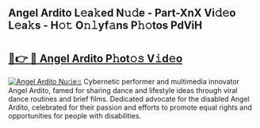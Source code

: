 ## Angel Ardito L𝚎a𝚔ed N𝚞𝚍e - Part-XnX Vi𝚍𝚎o L𝚎a𝚔s - H𝚘𝚝 O𝚗𝚕yf𝚊ns P𝚑𝚘tos PdViH

# <h2><a href="http://kf6hmt8.oniu.top/?m=Angel+Ardito">🔗👉 🔴 Angel Ardito P𝚑ot𝚘𝚜 V𝚒d𝚎o</a></h2>

[![Angel Ardito Nu𝚍e𝚜](https://i.imgur.com/0qMVB7G.gif)](http://kf6hmt8.oniu.top/?m=Angel+Ardito)
Cybernetic performer and multimedia innovator Angel Ardito, famed for sharing dance and lifestyle ideas through viral dance routines and brief films. Dedicated advocate for the disabled Angel Ardito, celebrated for their passion and efforts to promote equal rights and opportunities for people with disabilities.  
